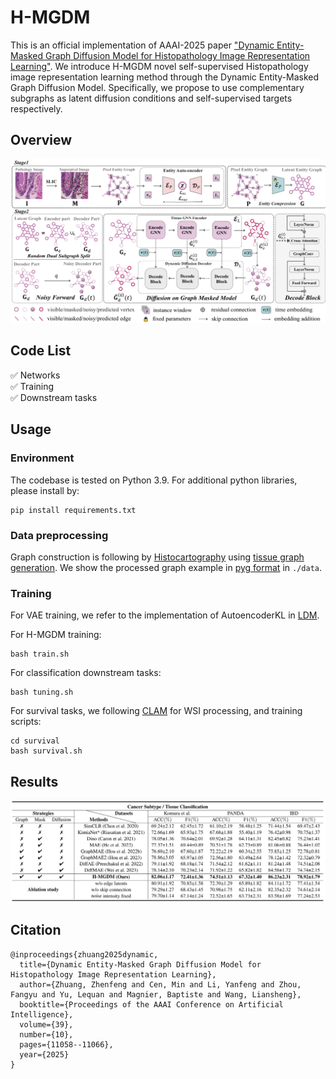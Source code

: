 # H-MGDM
This is an official implementation of AAAI-2025 paper ["Dynamic Entity-Masked Graph Diffusion Model for Histopathology Image Representation Learning"](https://ojs.aaai.org/index.php/AAAI/article/view/33202). We introduce H-MGDM novel self-supervised Histopathology image representation learning method through the Dynamic Entity-Masked Graph Diffusion Model. Specifically, we propose to use complementary subgraphs as latent diffusion conditions and self-supervised targets respectively.

## Overview
![](./figs/overview.jpg)

## Code List
✅ Networks \
✅ Training \
✅ Downstream tasks

## Usage

### Environment
The codebase is tested on Python 3.9. For additional python libraries, please install by:
```
pip install requirements.txt
```

### Data preprocessing

Graph construction is following by [Histocartography](https://github.com/BiomedSciAI/histocartography) using [tissue graph generation](https://github.com/BiomedSciAI/histocartography/blob/main/examples/tissue_graph_generation.py). We show the processed graph example in [pyg format](https://pytorch-geometric.readthedocs.io/en/latest/generated/torch_geometric.data.Data.html) in `./data`.

### Training
For VAE training, we refer to the implementation of AutoencoderKL in [LDM](https://github.com/CompVis/stable-diffusion).

For H-MGDM training:
```
bash train.sh 
```

For classification downstream tasks:
```
bash tuning.sh
```

For survival tasks, we following [CLAM](https://github.com/mahmoodlab/CLAM) for WSI processing, and training scripts: 
```
cd survival
bash survival.sh
```

## Results
![](./figs/Results.jpg)

## Citation

```
@inproceedings{zhuang2025dynamic,
  title={Dynamic Entity-Masked Graph Diffusion Model for Histopathology Image Representation Learning},
  author={Zhuang, Zhenfeng and Cen, Min and Li, Yanfeng and Zhou, Fangyu and Yu, Lequan and Magnier, Baptiste and Wang, Liansheng},
  booktitle={Proceedings of the AAAI Conference on Artificial Intelligence},
  volume={39},
  number={10},
  pages={11058--11066},
  year={2025}
}
```
